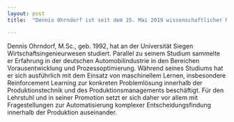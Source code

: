 ```yaml
---
layout: post
title:  "Dennis Ohrndorf ist seit dem 15. Mai 2019 wissenschaftlicher Mitarbeiter am IPEM-Lehrstuhl"

---
```


Dennis Ohrndorf, M.Sc., geb. 1992, hat an der Universität Siegen Wirtschaftsingenieurwesen studiert. Parallel zu seinem Studium sammelte er Erfahrung in der deutschen Automobilindustrie in den Bereichen Vorausentwicklung und Prozessoptimierung. Während seines Studiums hat er sich ausführlich mit dem Einsatz von maschinellem Lernen, insbesondere Reinforcement Learning zur konkreten Problemlösung innerhalb der Produktionstechnik und des Produktionsmanagements beschäftigt. Für den Lehrstuhl und in seiner Promotion setzt er sich daher vor allem mit Fragestellungen zur Automatisierung komplexer Entscheidungsfindung innerhalb der Produktion auseinander.


